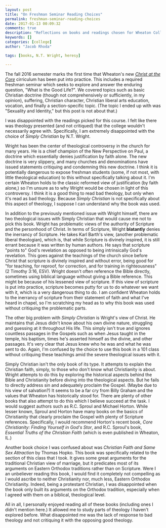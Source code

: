 ```yaml
---
layout: post
title: "On Freshman Seminar Reading Choices"
permalink: freshman-seminar-reading-choices
date: 2017-01-13 00:09:32
comments: true
description: "Reflections on books and readings chosen for Wheaton College's freshman seminar, CORE 101, class."
keywords: []
categories: [college]
author: "Jacob Rhoda"

tags: [books, N.T. Wright, heresy]

---
```


The fall 2016 semester marks the first time that Wheaton's new _[Christ at the Core](http://www.wheaton.edu/Academics/Liberal-Arts/Christ-at-the-Core-Curriculum)_ cirriculum has been put into practice. This includes a required freshman seminar which seeks to explore and answer the enduring question, "What is the Good Life?". We covered topics such as basic Christian doctrine (though not comprehensively or sufficiently, in my opinion), suffering, Christian character, Christian liberal arts education, vocation, and finally a section-specific topic. (The topic I ended up with was "Sexuality and Identity," but this post is not about that.) 

I was disappointed with the readings picked for this course. I felt like there was theology presented (and not critiqued) that the college wouldn't necessarily agree with. Specifically, I am extremely disappointed with the choice of _Simply Christian_ by N.T. Wright. 

Wright has been the center of theological controversy in the church for many years. He is a chief champion of the New Perspective on Paul, a doctrine which essentially denies justification by faith alone. The new doctrine is very slippery, and many churches and denominations have issued statements critiquing and condemning this new doctrine. I think it is potentially dangerous to expose freshman students (some, if not most, with little theological education) to this without specifically talking about it. I'm certain Wheaton holds to the classic reformed view of justification (by faith alone,) so I'm unsure as to why Wright would be chosen in light of this controversy. I think it is a good thing to read bad theology, but only when it's read as bad theology. Because _Simply Christian_ is not specifically about this aspect of theology, I suppose I can understand why the book was used.

In addition to the previously mentioned issue with Wright himself, there are two theological issues with Simply Christian that would cause me not to pick this book. Wright has problematic views of the authority of Scripture and the personhood of Christ. In terms of Scripture, Wright **blatantly** denies the inerrancy of Scripture. He takes Karl Barth's view, (another problematic liberal theologian), which is, that while Scripture is divinely inspired, it is still errant because it was written by human authors. He says that scripture "points to" God's revelation as opposed to being intrinsically God's revelation. This goes against the teachings of the church since before Christ that scripture is divinely inspired and without error, being good for "for teaching, for reproof, for correction, and for training in righteousness" (2 Timothy 3:16, ESV). Wright doesn't often reference the Bible directly, sometimes using biblical language without giving a Bible reference. This might be because of his lessened view of scripture. If this view of scripture is put into practice, scripture becomes putty for us to do whatever we want with it, which is a very dangerous thing to do. I am confident Wheaton holds to the inerrancy of scripture from their statement of faith and what I've heard in chapel, so I'm scratching my head as to why this book was used without critiquing the problematic parts.

The other big problem with _Simply Christian_ is Wright's view of Christ. He maintains that Jesus didn't know about his own divine nature, struggling and guessing at it throughout His life. This simply isn't true and ignores countless passages in the Gospels such as when Jesus taught in the temple, his baptism, times he's asserted himself as the divine, and other passages. It's very clear that Jesus knew who he was and what he was sent to do. Again, I'm confused by the choice to use this book in a 101 class without critiquing these teachings amid the severe theological issues with it.

Simply Christian isn't the only book of its type. It attempts to explain the Christian faith, simply, to those who don't know what Christianity is about. Wright attempts to do this by exploring the historical aspects behind the Bible and Christianity before diving into the theological aspects. But he fails to directly address sin and adequately proclaim the Gospel. (Maybe due to his view of salvation?) It seems to be a far cry from Billy Graham and the values that Wheaton has historically stood for. There are plenty of other books that also attempt to do this which I believe succeed at the task. I would suggest authors such as R.C. Sproul and Michael Horton. While lesser known, Sproul and Horton have many books on the basics of Christianity that clearly proclaim the Gospel with plenty of Scripture references. Specifically, I would recommend Horton's recent book, _Core Christianity: Finding Yourself in God's Stor_, and R.C. Sproul's book, _Essential Truths of the Christian Faith_ (which is even published in Wheaton, IL.)

Another book choice I was confused about was _Christian Faith and Same Sex Attraction_ by Thomas Hopko. This book was specifically related to the section of this class that I took. It gives some great arguments for the traditional Christian view of marriage, but it predicates most of its arguments on Eastern Orthodox traditions rather than on Scripture. Were I an unbeliever reading this book, I would find it completely not compelling as I would ascribe to neither Christianity nor, much less, Eastern Orthodox Christianity. Indeed, being a protestant Christian, I was disappointed when the book only built its arguments on the Orthodox tradition, especially when I agreed with them on a biblical, theological level. 

All in all, I personally enjoyed reading all of these books (including ones I didn't mention here.) It allowed me to study parts of theology I haven't explored before. What disappointed me was the lack of response to bad theology and not critiquing it with the opposing good theology.

